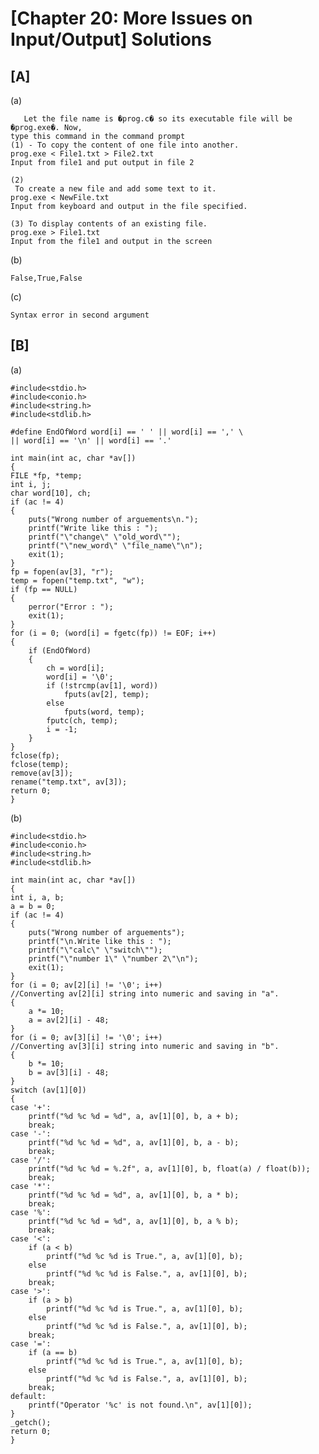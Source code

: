 # [Chapter 20: More Issues on Input/Output] Solutions

## [A]
  
   (a)	
       
       Let the file name is �prog.c� so its executable file will be �prog.exe�. Now,
	type this command in the command prompt
	(1) - To copy the content of one file into another.
	prog.exe < File1.txt > File2.txt
	Input from file1 and put output in file 2

	(2)
	 To create a new file and add some text to it.
	prog.exe < NewFile.txt
	Input from keyboard and output in the file specified.

	(3) To display contents of an existing file.
	prog.exe > File1.txt
	Input from the file1 and output in the screen
    
   (b) 
   
   	False,True,False
    
   (c) 
   	
	Syntax error in second argument

## [B]
    
   (a)
    
 	#include<stdio.h>
	#include<conio.h>
	#include<string.h>
	#include<stdlib.h>

	#define EndOfWord word[i] == ' ' || word[i] == ',' \
	|| word[i] == '\n' || word[i] == '.'

	int main(int ac, char *av[])
	{
	FILE *fp, *temp;
	int i, j;
	char word[10], ch;
	if (ac != 4)
	{
		puts("Wrong number of arguements\n.");
		printf("Write like this : ");
		printf("\"change\" \"old_word\"");
		printf("\"new_word\" \"file_name\"\n");
		exit(1);
	}
	fp = fopen(av[3], "r");
	temp = fopen("temp.txt", "w");
	if (fp == NULL)
	{
		perror("Error : ");
		exit(1);
	}
	for (i = 0; (word[i] = fgetc(fp)) != EOF; i++)
	{
		if (EndOfWord)
		{
			ch = word[i];
			word[i] = '\0';
			if (!strcmp(av[1], word))
				fputs(av[2], temp);
			else
				fputs(word, temp);
			fputc(ch, temp);
			i = -1;
		}
	}
	fclose(fp);
	fclose(temp);
	remove(av[3]);
	rename("temp.txt", av[3]);
	return 0;
	}
(b)

	#include<stdio.h>
	#include<conio.h>
	#include<string.h>
	#include<stdlib.h>

	int main(int ac, char *av[])
	{
	int i, a, b;
	a = b = 0;
	if (ac != 4)
	{
		puts("Wrong number of arguements");
		printf("\n.Write like this : ");
		printf("\"calc\" \"switch\"");
		printf("\"number 1\" \"number 2\"\n");
		exit(1);
	}
	for (i = 0; av[2][i] != '\0'; i++)
	//Converting av[2][i] string into numeric and saving in "a".
	{
		a *= 10;
		a = av[2][i] - 48;
	}
	for (i = 0; av[3][i] != '\0'; i++)
	//Converting av[3][i] string into numeric and saving in "b".
	{
		b *= 10;
		b = av[3][i] - 48;
	}
	switch (av[1][0])
	{
	case '+':
		printf("%d %c %d = %d", a, av[1][0], b, a + b);
		break;
	case '-':
		printf("%d %c %d = %d", a, av[1][0], b, a - b);
		break;
	case '/':
		printf("%d %c %d = %.2f", a, av[1][0], b, float(a) / float(b));
		break;
	case '*':
		printf("%d %c %d = %d", a, av[1][0], b, a * b);
		break;
	case '%':
		printf("%d %c %d = %d", a, av[1][0], b, a % b);
		break;
	case '<':
		if (a < b)
			printf("%d %c %d is True.", a, av[1][0], b);
		else
			printf("%d %c %d is False.", a, av[1][0], b);
		break;
	case '>':
		if (a > b)
			printf("%d %c %d is True.", a, av[1][0], b);
		else
			printf("%d %c %d is False.", a, av[1][0], b);
		break;
	case '=':
		if (a == b)
			printf("%d %c %d is True.", a, av[1][0], b);
		else
			printf("%d %c %d is False.", a, av[1][0], b);
		break;
	default:
		printf("Operator '%c' is not found.\n", av[1][0]);
	}
	_getch();
	return 0;
	}
